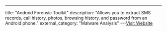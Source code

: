 ---
title: "Android Forensic Toolkit"
description: "Allows you to extract SMS records, call history, photos, browsing history, and password from an Android phone."
external_category: "Malware Analysis"
---[Visit Website](https://code.google.com/archive/p/aft/)

